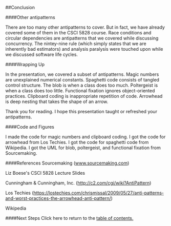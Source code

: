 ##Conclusion

####Other antipatterns

There are too many other antipatterns to cover. But in fact, we have already covered
some of them in the CSCI 5828 course. Race conditions and circular dependencies are
antipatterns that we covered while discussing concurrency. The nintey-nine rule (which
simply states that we are inherently bad estimators) and analysis paralysis were touched
upon while we discussed software life cycles.

####Wrapping Up

In the presentation, we covered a subset of antipatterns. Magic numbers are unexplained
numerical constants. Spaghetti code consists of tangled control structure. The blob
is when a class does too much. Poltergeist is when a class does too little. Functional
fixation ignores object-oriented practices. Clipboard coding is inappropriate
repetition of code. Arrowhead is deep nesting that takes the shape of an arrow.

Thank you for reading. I hope this presentation taught or refreshed your antipatterns.

####Code and Figures

I made the code for magic numbers and clipboard coding. I got the code for arrowhead from Los Techies.
I got the code for spaghetti code from Wikipedia.
I got the UML for blob, poltergeist, and functional fixation from Sourcemaking.

####References
Sourcemaking (www.sourcemaking.com)

Liz Boese's CSCI 5828 Lecture Slides

Cunningham & Cunningham, Inc. (http://c2.com/cgi/wiki?AntiPattern)

Los Techies (https://lostechies.com/chrismissal/2009/05/27/anti-patterns-and-worst-practices-the-arrowhead-anti-pattern/)

Wikipedia

####Next Steps
Click here to return to the [table of contents.](https://github.com/trekbaum/present/blob/master/anti/README.md)
